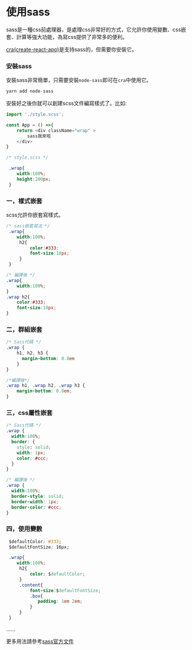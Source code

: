 # 使用sass

sass是一種css前處理器，是處理css非常好的方式，它允許你使用變數、css嵌套、計算等強大功能，為寫css提供了非常多的便利。

[cra(create-react-app)](https://facebook.github.io/create-react-app/)是支持sass的，但需要你安裝它。

### 安裝sass  

安裝sass非常簡單，只需要安裝`node-sass`即可在`cra`中使用它。
```js
yarn add node-sass
```
安裝好之後你就可以創建scss文件編寫樣式了。比如:

```js
import './style.scss';

const App = () =>{
    return <div className="wrap" >
        sass我來啦
    </div>
}
```
```css  
/* style.scss */ 

 .wrap{
    width:100%;
    height:200px;
 }
```  

### 一，樣式嵌套
scss允許你嵌套寫樣式。
```css
/* sass嵌套寫法 */
 .wrap{
    width:100%;
     h2{
         color:#333;
         font-size:18px;
     }
 }

/* 編譯後 */  
.wrap{
    width:100%;
}
.wrap h2{
    color:#333;
    font-size:18px;
}
```

### 二，群組嵌套
```css
/* Sass代碼 */
.wrap {
    h1, h2, h3 {
      margin-bottom: 0.8em
    }
}  

/*編譯後*/
.wrap h1, .wrap h2, .wrap h3 { 
    margin-bottom: 0.8em; 
}
```

### 三，css屬性嵌套
```css
/* Sass代碼 */
.wrap {
  width:100%;
  border: {
    style: solid;
    width: 1px;
    color: #ccc;
  }
}  

/* 編譯後 */
.wrap {
  width:100%;
  border-style: solid;
  border-width: 1px;
  border-color: #ccc;
}
```

### 四，使用變數
```css  
 $defaultColor: #333;
 $defaultFontSize: 16px;  

 .wrap{
    width:100%;
     h2{
         color: $defaultColor;
     }
     .content{
         font-size:$defaultFontSize;
         .box{
            padding: 1em 2em;
         }
     }
 }
```

......  

更多用法請參考[sass官方文件](http://sass-lang.com/)